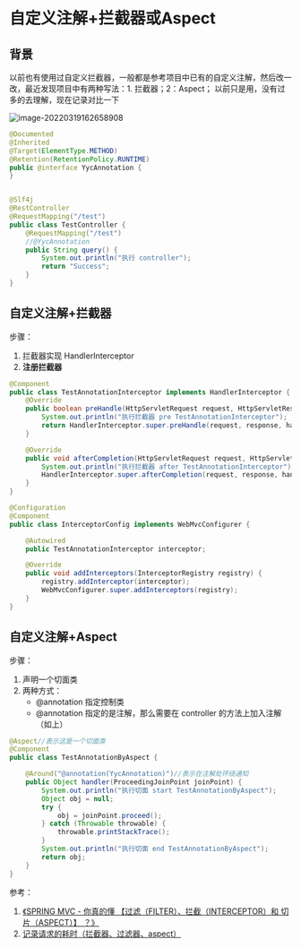 # 自定义注解+拦截器或Aspect

## 背景

以前也有使用过自定义拦截器，一般都是参考项目中已有的自定义注解，然后改一改，最近发现项目中有两种写法：1. 拦截器；2：Aspect； 以前只是用，没有过多的去理解，现在记录对比一下



![image-20220319162658908](C:\Users\huan415\AppData\Roaming\Typora\typora-user-images\image-20220319162658908.png)

```java
@Documented
@Inherited
@Target(ElementType.METHOD)
@Retention(RetentionPolicy.RUNTIME)
public @interface YycAnnotation {
}


@Slf4j
@RestController
@RequestMapping("/test")
public class TestController {
    @RequestMapping("/test")
    //@YycAnnotation
    public String query() {
        System.out.println("执行 controller");
        return "Success";
    }
}
```




## 自定义注解+拦截器

步骤：

1. 拦截器实现 HandlerInterceptor
2. **注册拦截器**

```java
@Component
public class TestAnnotationInterceptor implements HandlerInterceptor {
    @Override
    public boolean preHandle(HttpServletRequest request, HttpServletResponse response, Object handler) throws Exception {
        System.out.println("执行拦截器 pre TestAnnotationInterceptor");
        return HandlerInterceptor.super.preHandle(request, response, handler);
    }

    @Override
    public void afterCompletion(HttpServletRequest request, HttpServletResponse response, Object handler, Exception ex) throws Exception {
        System.out.println("执行拦截器 after TestAnnotationInterceptor");
        HandlerInterceptor.super.afterCompletion(request, response, handler, ex);
    }
}
```

```java
@Configuration
@Component
public class InterceptorConfig implements WebMvcConfigurer {

    @Autowired
    public TestAnnotationInterceptor interceptor;

    @Override
    public void addInterceptors(InterceptorRegistry registry) {
        registry.addInterceptor(interceptor);
        WebMvcConfigurer.super.addInterceptors(registry);
    }
}
```



## 自定义注解+Aspect

步骤：

1. 声明一个切面类
2. 两种方式：
   * @annotation 指定控制类
   * @annotation 指定的是注解，那么需要在 controller 的方法上加入注解（如上）

```java
@Aspect//表示这是一个切面类
@Component
public class TestAnnotationByAspect {

    @Around("@annotation(YycAnnotation)")//表示在注解处环绕通知
    public Object handler(ProceedingJoinPoint joinPoint) {
        System.out.println("执行切面 start TestAnnotationByAspect");
        Object obj = null;
        try {
            obj = joinPoint.proceed();
        } catch (Throwable throwable) {
            throwable.printStackTrace();
        }
        System.out.println("执行切面 end TestAnnotationByAspect");
        return obj;
    }
}
```

参考：

1. [《SPRING MVC - 你真的懂 【过滤（FILTER）、拦截（INTERCEPTOR）和 切片（ASPECT）】 ？》](https://www.freesion.com/article/1603426305/)
2. [记录请求的耗时（拦截器、过滤器、aspect）](https://www.cnblogs.com/niceyoo/p/10162077.html)